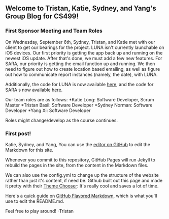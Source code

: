 ## Welcome to Tristan, Katie, Sydney, and Yang's Group Blog for CS499!

### First Sponsor Meeting and Team Roles
On Wednesday, September 6th, Sydney, Tristan, and Katie met with our client to get our bearings for the project. LUNA isn't currently launchable on iOS devices. Our first priority is getting the app back up and running on the newest iOS update. After that's done, we must add a few new features. For SARA, our priority is getting the email function up and running. We then need to figure out how to create location based emailing, as well as figure out how to communicate report instances (namely, the date), with LUNA.

Additionally, the code for LUNA is now available [here](https://github.com/katrinamo/LUNA), and the code for SARA s now available [here](https://github.com/katrinamo/SARA-Fall17).

Our team roles are as follows:
*Katie Long: Software Developer, Scrum Master
*Tristan Basil: Software Developer
*Sydney Norman: Software Developer
*Yang Xi: Software Developer

Roles might change/develop as the course continues. 

### First post!

Katie, Sydney, and Yang,
You can use the [editor on GitHub](https://github.com/Immaculato/Immaculato.github.io/edit/master/README.md) to edit the Markdown for this site.

Whenever you commit to this repository, GitHub Pages will run Jekyll to rebuild the pages in the site, from the content in the Markdown files. 

We can also use the config.yml to change up the structure of the website rather than just it's content, if need be. Github built out this page and made it pretty with their [Theme Chooser](https://help.github.com/articles/creating-a-github-pages-site-with-the-jekyll-theme-chooser/): It's really cool and saves a lot of time.

Here's a quick guide on [GitHub Flavored Markdown](https://guides.github.com/features/mastering-markdown/), which is what you'll use to edit the README.md.

Feel free to play around!
-Tristan
